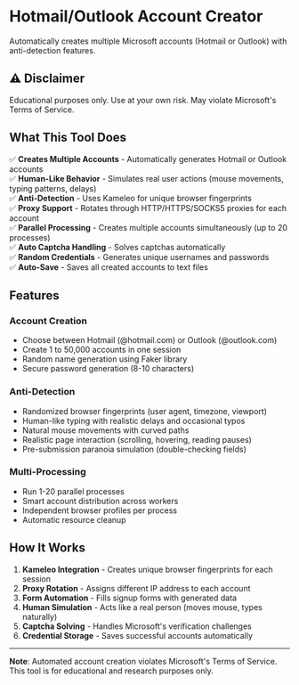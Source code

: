 # Hotmail/Outlook Account Creator

Automatically creates multiple Microsoft accounts (Hotmail or Outlook) with anti-detection features.

## ⚠️ Disclaimer

Educational purposes only. Use at your own risk. May violate Microsoft's Terms of Service.

## What This Tool Does

✅ **Creates Multiple Accounts** - Automatically generates Hotmail or Outlook accounts  
✅ **Human-Like Behavior** - Simulates real user actions (mouse movements, typing patterns, delays)  
✅ **Anti-Detection** - Uses Kameleo for unique browser fingerprints  
✅ **Proxy Support** - Rotates through HTTP/HTTPS/SOCKS5 proxies for each account  
✅ **Parallel Processing** - Creates multiple accounts simultaneously (up to 20 processes)  
✅ **Auto Captcha Handling** - Solves captchas automatically  
✅ **Random Credentials** - Generates unique usernames and passwords  
✅ **Auto-Save** - Saves all created accounts to text files  

## Features

### Account Creation
- Choose between Hotmail (@hotmail.com) or Outlook (@outlook.com)
- Create 1 to 50,000 accounts in one session
- Random name generation using Faker library
- Secure password generation (8-10 characters)

### Anti-Detection
- Randomized browser fingerprints (user agent, timezone, viewport)
- Human-like typing with realistic delays and occasional typos
- Natural mouse movements with curved paths
- Realistic page interaction (scrolling, hovering, reading pauses)
- Pre-submission paranoia simulation (double-checking fields)

### Multi-Processing
- Run 1-20 parallel processes
- Smart account distribution across workers
- Independent browser profiles per process
- Automatic resource cleanup

## How It Works

1. **Kameleo Integration** - Creates unique browser fingerprints for each session
2. **Proxy Rotation** - Assigns different IP address to each account
3. **Form Automation** - Fills signup forms with generated data
4. **Human Simulation** - Acts like a real person (moves mouse, types naturally)
5. **Captcha Solving** - Handles Microsoft's verification challenges
6. **Credential Storage** - Saves successful accounts automatically


---

**Note**: Automated account creation violates Microsoft's Terms of Service. This tool is for educational and research purposes only.
